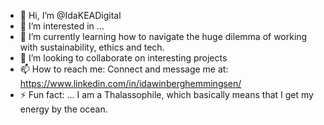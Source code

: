 - 👋 Hi, I’m @IdaKEADigital
- 👀 I’m interested in ...
- 🌱 I’m currently learning how to navigate the huge dilemma of working with sustainability, ethics and tech.
- 💞️ I’m looking to collaborate on interesting projects
- 📫 How to reach me: Connect and message me at: https://www.linkedin.com/in/idawinberghemmingsen/
- ⚡ Fun fact: ... I am a Thalassophile, which basically means that I get my energy by the ocean. 

<!---
IdaKEADigital/IdaKEADigital is a ✨ special ✨ repository because its `README.md` (this file) appears on your GitHub profile.
You can click the Preview link to take a look at your changes.
--->
